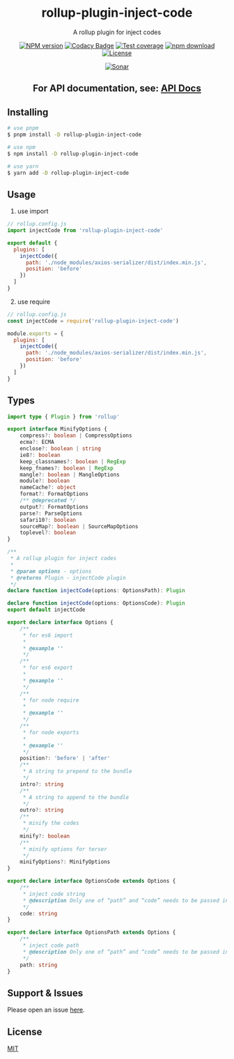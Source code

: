<div style="text-align: center;" align="center">

# rollup-plugin-inject-code

A rollup plugin for inject codes

[![NPM version][npm-image]][npm-url]
[![Codacy Badge][codacy-image]][codacy-url]
[![Test coverage][codecov-image]][codecov-url]
[![npm download][download-image]][download-url]
[![License][license-image]][license-url]

[![Sonar][sonar-image]][sonar-url]

</div>

<div style="text-align: center; margin-bottom: 20px;" align="center">

## **For API documentation, see: [API Docs](./docs/modules.md)**

</div>

## Installing

```bash
# use pnpm
$ pnpm install -D rollup-plugin-inject-code

# use npm
$ npm install -D rollup-plugin-inject-code

# use yarn
$ yarn add -D rollup-plugin-inject-code
```

## Usage

1. use import

```js
// rollup.config.js
import injectCode from 'rollup-plugin-inject-code'

export default {
  plugins: [
    injectCode({
      path: './node_modules/axios-serializer/dist/index.min.js',
      position: 'before'
    })
  ]
}
```

2. use require

```js
// rollup.config.js
const injectCode = require('rollup-plugin-inject-code')

module.exports = {
  plugins: [
    injectCode({
      path: './node_modules/axios-serializer/dist/index.min.js',
      position: 'before'
    })
  ]
}
```

## Types

```ts
import type { Plugin } from 'rollup'

export interface MinifyOptions {
    compress?: boolean | CompressOptions
    ecma?: ECMA
    enclose?: boolean | string
    ie8?: boolean
    keep_classnames?: boolean | RegExp
    keep_fnames?: boolean | RegExp
    mangle?: boolean | MangleOptions
    module?: boolean
    nameCache?: object
    format?: FormatOptions
    /** @deprecated */
    output?: FormatOptions
    parse?: ParseOptions
    safari10?: boolean
    sourceMap?: boolean | SourceMapOptions
    toplevel?: boolean
}

/**
 * A rollup plugin for inject codes
 *
 * @param options - options
 * @returns Plugin - injectCode plugin
 */
declare function injectCode(options: OptionsPath): Plugin

declare function injectCode(options: OptionsCode): Plugin
export default injectCode

export declare interface Options {
    /**
     * for es6 import
     *
     * @example ''
     */
    /**
     * for es6 export
     *
     * @example ''
     */
    /**
     * for node require
     *
     * @example ''
     */
    /**
     * for node exports
     *
     * @example ''
     */
    position?: 'before' | 'after'
    /**
     * A string to prepend to the bundle
     */
    intro?: string
    /**
     * A string to append to the bundle
     */
    outro?: string
    /**
     * minify the codes
     */
    minify?: boolean
    /**
     * minify options for terser
     */
    minifyOptions?: MinifyOptions
}

export declare interface OptionsCode extends Options {
    /**
     * inject code string
     * @description Only one of “path” and “code” needs to be passed in, and "path" has higher priority than "code" when both are passed in
     */
    code: string
}

export declare interface OptionsPath extends Options {
    /**
     * inject code path
     * @description Only one of “path” and “code” needs to be passed in, and "path" has higher priority than "code" when both are passed in
     */
    path: string
}
```

## Support & Issues

Please open an issue [here](https://github.com/saqqdy/rollup-plugin-inject-code/issues).

## License

[MIT](LICENSE)

[npm-image]: https://img.shields.io/npm/v/rollup-plugin-inject-code.svg?style=flat-square
[npm-url]: https://npmjs.org/package/rollup-plugin-inject-code
[codacy-image]: https://app.codacy.com/project/badge/Grade/f70d4880e4ad4f40aa970eb9ee9d0696
[codacy-url]: https://www.codacy.com/gh/saqqdy/rollup-plugin-inject-code/dashboard?utm_source=github.com&utm_medium=referral&utm_content=saqqdy/rollup-plugin-inject-code&utm_campaign=Badge_Grade
[codecov-image]: https://img.shields.io/codecov/c/github/saqqdy/rollup-plugin-inject-code.svg?style=flat-square
[codecov-url]: https://codecov.io/github/saqqdy/rollup-plugin-inject-code?branch=master
[download-image]: https://img.shields.io/npm/dm/rollup-plugin-inject-code.svg?style=flat-square
[download-url]: https://npmjs.org/package/rollup-plugin-inject-code
[license-image]: https://img.shields.io/badge/License-MIT-blue.svg
[license-url]: LICENSE
[sonar-image]: https://sonarcloud.io/api/project_badges/quality_gate?project=saqqdy_rollup-plugin-inject-code
[sonar-url]: https://sonarcloud.io/dashboard?id=saqqdy_rollup-plugin-inject-code
